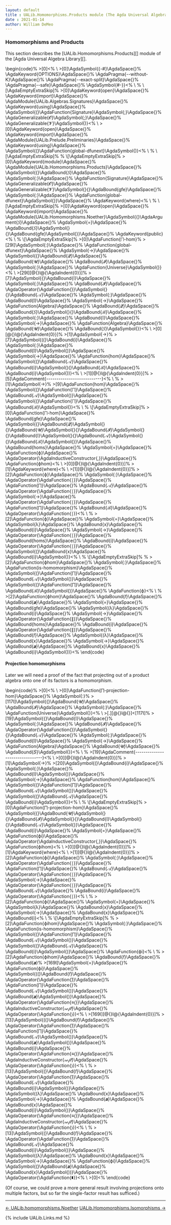 ```yaml
---
layout: default
title : UALib.Homomorphisms.Products module (The Agda Universal Algebra Library)
date : 2021-01-14
author: William DeMeo
---
```


### <a id="homomorphisms-and-products">Homomorphisms and Products</a>

This section describes the [UALib.Homomorphisms.Products][] module of the [Agda Universal Algebra Library][].

\begin{code}%
\>[0]\<%
\\
\>[0]\AgdaSymbol{\{-\#}\AgdaSpace{}%
\AgdaKeyword{OPTIONS}\AgdaSpace{}%
\AgdaPragma{--without-K}\AgdaSpace{}%
\AgdaPragma{--exact-split}\AgdaSpace{}%
\AgdaPragma{--safe}\AgdaSpace{}%
\AgdaSymbol{\#-\}}\<%
\\
%
\\[\AgdaEmptyExtraSkip]%
\>[0]\AgdaKeyword{open}\AgdaSpace{}%
\AgdaKeyword{import}\AgdaSpace{}%
\AgdaModule{UALib.Algebras.Signatures}\AgdaSpace{}%
\AgdaKeyword{using}\AgdaSpace{}%
\AgdaSymbol{(}\AgdaFunction{Signature}\AgdaSymbol{;}\AgdaSpace{}%
\AgdaGeneralizable{𝓞}\AgdaSymbol{;}\AgdaSpace{}%
\AgdaGeneralizable{𝓥}\AgdaSymbol{)}\<%
\\
\>[0]\AgdaKeyword{open}\AgdaSpace{}%
\AgdaKeyword{import}\AgdaSpace{}%
\AgdaModule{UALib.Prelude.Preliminaries}\AgdaSpace{}%
\AgdaKeyword{using}\AgdaSpace{}%
\AgdaSymbol{(}\AgdaFunction{global-dfunext}\AgdaSymbol{)}\<%
\\
%
\\[\AgdaEmptyExtraSkip]%
%
\\[\AgdaEmptyExtraSkip]%
\>[0]\AgdaKeyword{module}\AgdaSpace{}%
\AgdaModule{UALib.Homomorphisms.Products}\AgdaSpace{}%
\AgdaSymbol{\{}\AgdaBound{𝑆}\AgdaSpace{}%
\AgdaSymbol{:}\AgdaSpace{}%
\AgdaFunction{Signature}\AgdaSpace{}%
\AgdaGeneralizable{𝓞}\AgdaSpace{}%
\AgdaGeneralizable{𝓥}\AgdaSymbol{\}\{}\AgdaBound{gfe}\AgdaSpace{}%
\AgdaSymbol{:}\AgdaSpace{}%
\AgdaFunction{global-dfunext}\AgdaSymbol{\}}\AgdaSpace{}%
\AgdaKeyword{where}\<%
\\
%
\\[\AgdaEmptyExtraSkip]%
\>[0]\AgdaKeyword{open}\AgdaSpace{}%
\AgdaKeyword{import}\AgdaSpace{}%
\AgdaModule{UALib.Homomorphisms.Noether}\AgdaSymbol{\{}\AgdaArgument{𝑆}\AgdaSpace{}%
\AgdaSymbol{=}\AgdaSpace{}%
\AgdaBound{𝑆}\AgdaSymbol{\}\{}\AgdaBound{gfe}\AgdaSymbol{\}}\AgdaSpace{}%
\AgdaKeyword{public}\<%
\\
%
\\[\AgdaEmptyExtraSkip]%
\>[0]\AgdaFunction{⨅-hom}%
\>[29I]\AgdaSymbol{:}\AgdaSpace{}%
\AgdaFunction{global-dfunext}\AgdaSpace{}%
\AgdaSymbol{→}\AgdaSpace{}%
\AgdaSymbol{\{}\AgdaBound{𝓠}\AgdaSpace{}%
\AgdaBound{𝓤}\AgdaSpace{}%
\AgdaBound{𝓘}\AgdaSpace{}%
\AgdaSymbol{:}\AgdaSpace{}%
\AgdaFunction{Universe}\AgdaSymbol{\}}\<%
\\
\>[29I][@{}l@{\AgdaIndent{0}}]%
\>[7]\AgdaSymbol{\{}\AgdaBound{I}\AgdaSpace{}%
\AgdaSymbol{:}\AgdaSpace{}%
\AgdaBound{𝓘}\AgdaSpace{}%
\AgdaOperator{\AgdaFunction{̇}}\AgdaSymbol{\}\{}\AgdaBound{𝒜}\AgdaSpace{}%
\AgdaSymbol{:}\AgdaSpace{}%
\AgdaBound{I}\AgdaSpace{}%
\AgdaSymbol{→}\AgdaSpace{}%
\AgdaFunction{Algebra}\AgdaSpace{}%
\AgdaBound{𝓠}\AgdaSpace{}%
\AgdaBound{𝑆}\AgdaSymbol{\}\{}\AgdaBound{ℬ}\AgdaSpace{}%
\AgdaSymbol{:}\AgdaSpace{}%
\AgdaBound{I}\AgdaSpace{}%
\AgdaSymbol{→}\AgdaSpace{}%
\AgdaFunction{Algebra}\AgdaSpace{}%
\AgdaBound{𝓤}\AgdaSpace{}%
\AgdaBound{𝑆}\AgdaSymbol{\}}\<%
\\
\>[0][@{}l@{\AgdaIndent{0}}]%
\>[1]\AgdaSymbol{→}%
\>[7]\AgdaSymbol{((}\AgdaBound{i}\AgdaSpace{}%
\AgdaSymbol{:}\AgdaSpace{}%
\AgdaBound{I}\AgdaSymbol{)}\AgdaSpace{}%
\AgdaSymbol{→}\AgdaSpace{}%
\AgdaFunction{hom}\AgdaSpace{}%
\AgdaSymbol{(}\AgdaBound{𝒜}\AgdaSpace{}%
\AgdaBound{i}\AgdaSymbol{)(}\AgdaBound{ℬ}\AgdaSpace{}%
\AgdaBound{i}\AgdaSymbol{))}\<%
\\
\>[1][@{}l@{\AgdaIndent{0}}]%
\>[5]\AgdaComment{---------------------------}\<%
\\
%
\>[1]\AgdaSymbol{→}%
\>[9]\AgdaFunction{hom}\AgdaSpace{}%
\AgdaSymbol{(}\AgdaFunction{⨅}\AgdaSpace{}%
\AgdaBound{𝒜}\AgdaSymbol{)}\AgdaSpace{}%
\AgdaSymbol{(}\AgdaFunction{⨅}\AgdaSpace{}%
\AgdaBound{ℬ}\AgdaSymbol{)}\<%
\\
%
\\[\AgdaEmptyExtraSkip]%
\>[0]\AgdaFunction{⨅-hom}\AgdaSpace{}%
\AgdaBound{gfe}\AgdaSpace{}%
\AgdaSymbol{\{}\AgdaBound{𝓠}\AgdaSymbol{\}\{}\AgdaBound{𝓤}\AgdaSymbol{\}\{}\AgdaBound{𝓘}\AgdaSymbol{\}\{}\AgdaBound{I}\AgdaSymbol{\}\{}\AgdaBound{𝒜}\AgdaSymbol{\}\{}\AgdaBound{ℬ}\AgdaSymbol{\}}\AgdaSpace{}%
\AgdaBound{homs}\AgdaSpace{}%
\AgdaSymbol{=}\AgdaSpace{}%
\AgdaFunction{ϕ}\AgdaSpace{}%
\AgdaOperator{\AgdaInductiveConstructor{,}}\AgdaSpace{}%
\AgdaFunction{ϕhom}\<%
\\
\>[0][@{}l@{\AgdaIndent{0}}]%
\>[1]\AgdaKeyword{where}\<%
\\
\>[1][@{}l@{\AgdaIndent{0}}]%
\>[2]\AgdaFunction{ϕ}\AgdaSpace{}%
\AgdaSymbol{:}\AgdaSpace{}%
\AgdaOperator{\AgdaFunction{∣}}\AgdaSpace{}%
\AgdaFunction{⨅}\AgdaSpace{}%
\AgdaBound{𝒜}\AgdaSpace{}%
\AgdaOperator{\AgdaFunction{∣}}\AgdaSpace{}%
\AgdaSymbol{→}\AgdaSpace{}%
\AgdaOperator{\AgdaFunction{∣}}\AgdaSpace{}%
\AgdaFunction{⨅}\AgdaSpace{}%
\AgdaBound{ℬ}\AgdaSpace{}%
\AgdaOperator{\AgdaFunction{∣}}\<%
\\
%
\>[2]\AgdaFunction{ϕ}\AgdaSpace{}%
\AgdaSymbol{=}\AgdaSpace{}%
\AgdaSymbol{λ}\AgdaSpace{}%
\AgdaBound{x}\AgdaSpace{}%
\AgdaBound{i}\AgdaSpace{}%
\AgdaSymbol{→}\AgdaSpace{}%
\AgdaOperator{\AgdaFunction{∣}}\AgdaSpace{}%
\AgdaBound{homs}\AgdaSpace{}%
\AgdaBound{i}\AgdaSpace{}%
\AgdaOperator{\AgdaFunction{∣}}\AgdaSpace{}%
\AgdaSymbol{(}\AgdaBound{x}\AgdaSpace{}%
\AgdaBound{i}\AgdaSymbol{)}\<%
\\
%
\\[\AgdaEmptyExtraSkip]%
%
\>[2]\AgdaFunction{ϕhom}\AgdaSpace{}%
\AgdaSymbol{:}\AgdaSpace{}%
\AgdaFunction{is-homomorphism}\AgdaSpace{}%
\AgdaSymbol{(}\AgdaFunction{⨅}\AgdaSpace{}%
\AgdaBound{𝒜}\AgdaSymbol{)}\AgdaSpace{}%
\AgdaSymbol{(}\AgdaFunction{⨅}\AgdaSpace{}%
\AgdaBound{ℬ}\AgdaSymbol{)}\AgdaSpace{}%
\AgdaFunction{ϕ}\<%
\\
%
\>[2]\AgdaFunction{ϕhom}\AgdaSpace{}%
\AgdaBound{𝑓}\AgdaSpace{}%
\AgdaBound{𝒂}\AgdaSpace{}%
\AgdaSymbol{=}\AgdaSpace{}%
\AgdaBound{gfe}\AgdaSpace{}%
\AgdaSymbol{(λ}\AgdaSpace{}%
\AgdaBound{i}\AgdaSpace{}%
\AgdaSymbol{→}\AgdaSpace{}%
\AgdaOperator{\AgdaFunction{∥}}\AgdaSpace{}%
\AgdaBound{homs}\AgdaSpace{}%
\AgdaBound{i}\AgdaSpace{}%
\AgdaOperator{\AgdaFunction{∥}}\AgdaSpace{}%
\AgdaBound{𝑓}\AgdaSpace{}%
\AgdaSymbol{(λ}\AgdaSpace{}%
\AgdaBound{x}\AgdaSpace{}%
\AgdaSymbol{→}\AgdaSpace{}%
\AgdaBound{𝒂}\AgdaSpace{}%
\AgdaBound{x}\AgdaSpace{}%
\AgdaBound{i}\AgdaSymbol{))}\<%
\end{code}

#### Projection homomorphisms

Later we will need a proof of the fact that projecting out of a product algebra onto one of its factors is a homomorphism.

\begin{code}%
\>[0]\<%
\\
\>[0]\AgdaFunction{⨅-projection-hom}\AgdaSpace{}%
\AgdaSymbol{:}%
\>[117I]\AgdaSymbol{\{}\AgdaBound{𝓤}\AgdaSpace{}%
\AgdaBound{𝓘}\AgdaSpace{}%
\AgdaSymbol{:}\AgdaSpace{}%
\AgdaFunction{Universe}\AgdaSymbol{\}}\<%
\\
\>[.][@{}l@{}]\<[117I]%
\>[19]\AgdaSymbol{\{}\AgdaBound{I}\AgdaSpace{}%
\AgdaSymbol{:}\AgdaSpace{}%
\AgdaBound{𝓘}\AgdaSpace{}%
\AgdaOperator{\AgdaFunction{̇}}\AgdaSymbol{\}\{}\AgdaBound{𝒜}\AgdaSpace{}%
\AgdaSymbol{:}\AgdaSpace{}%
\AgdaBound{I}\AgdaSpace{}%
\AgdaSymbol{→}\AgdaSpace{}%
\AgdaFunction{Algebra}\AgdaSpace{}%
\AgdaBound{𝓤}\AgdaSpace{}%
\AgdaBound{𝑆}\AgdaSymbol{\}}\<%
\\
%
\>[19]\AgdaComment{--------------------------------}\<%
\\
\>[0][@{}l@{\AgdaIndent{0}}]%
\>[1]\AgdaSymbol{→}%
\>[20]\AgdaSymbol{(}\AgdaBound{i}\AgdaSpace{}%
\AgdaSymbol{:}\AgdaSpace{}%
\AgdaBound{I}\AgdaSymbol{)}\AgdaSpace{}%
\AgdaSymbol{→}\AgdaSpace{}%
\AgdaFunction{hom}\AgdaSpace{}%
\AgdaSymbol{(}\AgdaFunction{⨅}\AgdaSpace{}%
\AgdaBound{𝒜}\AgdaSymbol{)}\AgdaSpace{}%
\AgdaSymbol{(}\AgdaBound{𝒜}\AgdaSpace{}%
\AgdaBound{i}\AgdaSymbol{)}\<%
\\
%
\\[\AgdaEmptyExtraSkip]%
\>[0]\AgdaFunction{⨅-projection-hom}\AgdaSpace{}%
\AgdaSymbol{\{}\AgdaBound{𝓤}\AgdaSymbol{\}\{}\AgdaBound{𝓘}\AgdaSymbol{\}\{}\AgdaBound{I}\AgdaSymbol{\}\{}\AgdaBound{𝒜}\AgdaSymbol{\}}\AgdaSpace{}%
\AgdaBound{i}\AgdaSpace{}%
\AgdaSymbol{=}\AgdaSpace{}%
\AgdaFunction{ϕi}\AgdaSpace{}%
\AgdaOperator{\AgdaInductiveConstructor{,}}\AgdaSpace{}%
\AgdaFunction{ϕihom}\<%
\\
\>[0][@{}l@{\AgdaIndent{0}}]%
\>[1]\AgdaKeyword{where}\<%
\\
\>[1][@{}l@{\AgdaIndent{0}}]%
\>[2]\AgdaFunction{ϕi}\AgdaSpace{}%
\AgdaSymbol{:}\AgdaSpace{}%
\AgdaOperator{\AgdaFunction{∣}}\AgdaSpace{}%
\AgdaFunction{⨅}\AgdaSpace{}%
\AgdaBound{𝒜}\AgdaSpace{}%
\AgdaOperator{\AgdaFunction{∣}}\AgdaSpace{}%
\AgdaSymbol{→}\AgdaSpace{}%
\AgdaOperator{\AgdaFunction{∣}}\AgdaSpace{}%
\AgdaBound{𝒜}\AgdaSpace{}%
\AgdaBound{i}\AgdaSpace{}%
\AgdaOperator{\AgdaFunction{∣}}\<%
\\
%
\>[2]\AgdaFunction{ϕi}\AgdaSpace{}%
\AgdaSymbol{=}\AgdaSpace{}%
\AgdaSymbol{λ}\AgdaSpace{}%
\AgdaBound{x}\AgdaSpace{}%
\AgdaSymbol{→}\AgdaSpace{}%
\AgdaBound{x}\AgdaSpace{}%
\AgdaBound{i}\<%
\\
%
\\[\AgdaEmptyExtraSkip]%
%
\>[2]\AgdaFunction{ϕihom}\AgdaSpace{}%
\AgdaSymbol{:}\AgdaSpace{}%
\AgdaFunction{is-homomorphism}\AgdaSpace{}%
\AgdaSymbol{(}\AgdaFunction{⨅}\AgdaSpace{}%
\AgdaBound{𝒜}\AgdaSymbol{)}\AgdaSpace{}%
\AgdaSymbol{(}\AgdaBound{𝒜}\AgdaSpace{}%
\AgdaBound{i}\AgdaSymbol{)}\AgdaSpace{}%
\AgdaFunction{ϕi}\<%
\\
%
\>[2]\AgdaFunction{ϕihom}\AgdaSpace{}%
\AgdaBound{𝑓}\AgdaSpace{}%
\AgdaBound{𝒂}%
\>[169I]\AgdaSymbol{=}\AgdaSpace{}%
\AgdaFunction{ϕi}\AgdaSpace{}%
\AgdaSymbol{((}\AgdaBound{𝑓}\AgdaSpace{}%
\AgdaOperator{\AgdaFunction{̂}}\AgdaSpace{}%
\AgdaFunction{⨅}\AgdaSpace{}%
\AgdaBound{𝒜}\AgdaSymbol{)}\AgdaSpace{}%
\AgdaBound{𝒂}\AgdaSymbol{)}\AgdaSpace{}%
\AgdaOperator{\AgdaFunction{≡⟨}}\AgdaSpace{}%
\AgdaInductiveConstructor{𝓇ℯ𝒻𝓁}\AgdaSpace{}%
\AgdaOperator{\AgdaFunction{⟩}}\<%
\\
\>[169I][@{}l@{\AgdaIndent{0}}]%
\>[13]\AgdaSymbol{((}\AgdaBound{𝑓}\AgdaSpace{}%
\AgdaOperator{\AgdaFunction{̂}}\AgdaSpace{}%
\AgdaFunction{⨅}\AgdaSpace{}%
\AgdaBound{𝒜}\AgdaSymbol{)}\AgdaSpace{}%
\AgdaBound{𝒂}\AgdaSymbol{)}\AgdaSpace{}%
\AgdaBound{i}\AgdaSpace{}%
\AgdaOperator{\AgdaFunction{≡⟨}}\AgdaSpace{}%
\AgdaInductiveConstructor{𝓇ℯ𝒻𝓁}\AgdaSpace{}%
\AgdaOperator{\AgdaFunction{⟩}}\<%
\\
%
\>[13]\AgdaSymbol{(}\AgdaBound{𝑓}\AgdaSpace{}%
\AgdaOperator{\AgdaFunction{̂}}\AgdaSpace{}%
\AgdaBound{𝒜}\AgdaSpace{}%
\AgdaBound{i}\AgdaSymbol{)}\AgdaSpace{}%
\AgdaSymbol{(λ}\AgdaSpace{}%
\AgdaBound{x}\AgdaSpace{}%
\AgdaSymbol{→}\AgdaSpace{}%
\AgdaBound{𝒂}\AgdaSpace{}%
\AgdaBound{x}\AgdaSpace{}%
\AgdaBound{i}\AgdaSymbol{)}\AgdaSpace{}%
\AgdaOperator{\AgdaFunction{≡⟨}}\AgdaSpace{}%
\AgdaInductiveConstructor{𝓇ℯ𝒻𝓁}\AgdaSpace{}%
\AgdaOperator{\AgdaFunction{⟩}}\<%
\\
%
\>[13]\AgdaSymbol{(}\AgdaBound{𝑓}\AgdaSpace{}%
\AgdaOperator{\AgdaFunction{̂}}\AgdaSpace{}%
\AgdaBound{𝒜}\AgdaSpace{}%
\AgdaBound{i}\AgdaSymbol{)}\AgdaSpace{}%
\AgdaSymbol{(λ}\AgdaSpace{}%
\AgdaBound{x}\AgdaSpace{}%
\AgdaSymbol{→}\AgdaSpace{}%
\AgdaFunction{ϕi}\AgdaSpace{}%
\AgdaSymbol{(}\AgdaBound{𝒂}\AgdaSpace{}%
\AgdaBound{x}\AgdaSymbol{))}\AgdaSpace{}%
\AgdaOperator{\AgdaFunction{∎}}\<%
\\
\>[0]\<%
\end{code}

(Of course, we could prove a more general result involving projections onto multiple factors, but so far the single-factor result has sufficed.)

--------------------------------------

[← UALib.homomorphisms.Noether](UALib.Homomorphisms.Noether.html)
<span style="float:right;">[UALib.Homomorphisms.Isomorphisms →](UALib.Homomorphisms.Isomorphisms.html)</span>

{% include UALib.Links.md %}

